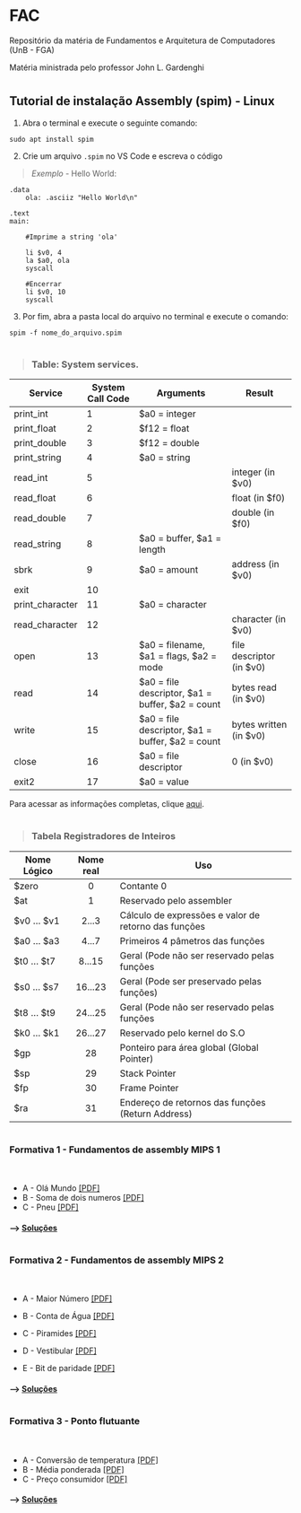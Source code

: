 # FAC 
Repositório da matéria de Fundamentos e Arquitetura de Computadores (UnB - FGA)

Matéria ministrada pelo professor  John L. Gardenghi
#
## Tutorial de instalação Assembly (spim) - **Linux**
1. Abra o terminal e execute o seguinte comando:
~~~
sudo apt install spim 
~~~
2. Crie um arquivo `.spim` no VS Code e escreva o código

> *Exemplo* - Hello World:
~~~assembly
.data
    ola: .asciiz "Hello World\n"

.text
main:

    #Imprime a string 'ola'
    
    li $v0, 4
    la $a0, ola
    syscall

    #Encerrar
    li $v0, 10
    syscall
~~~
3. Por fim, abra a pasta local do arquivo no terminal e execute o comando:
~~~
spim -f nome_do_arquivo.spim
~~~
#
>### Table: System services. 

| Service         | System Call Code | Arguments                                        | Result                   |
|-----------------|------------------|--------------------------------------------------|--------------------------|
| print_int       | 1                | $a0 = integer                                    |                          |
| print_float     | 2                | $f12 = float                                     |                          |
| print_double    | 3                | $f12 = double                                    |                          |
| print_string    | 4                | $a0 = string                                     |                          |
| read_int        | 5                |                                                  | integer (in $v0)         |
| read_float      | 6                |                                                  | float (in $f0)           |
| read_double     | 7                |                                                  | double (in $f0)          |
| read_string     | 8                | $a0 = buffer, $a1 = length                       |                          |
| sbrk            | 9                | $a0 = amount                                     | address (in $v0)         |
| exit            | 10               |                                                  |                          |
| print_character | 11               | $a0 = character                                  |                          |
| read_character  | 12               |                                                  | character (in $v0)       |
| open            | 13               | $a0 = filename, $a1 = flags, $a2 = mode          | file descriptor (in $v0) |
| read            | 14               | $a0 = file descriptor, $a1 = buffer, $a2 = count | bytes read (in $v0)      |
| write           | 15               | $a0 = file descriptor, $a1 = buffer, $a2 = count | bytes written (in $v0)   |
| close           | 16               | $a0 = file descriptor                            | 0 (in $v0)               |
| exit2           | 17               | $a0 = value                                      |                          |

Para acessar as informações completas, clique [aqui](https://www.doc.ic.ac.uk/lab/secondyear/spim/node8.html).
#
>### Tabela Registradores de Inteiros
| Nome Lógico | Nome real | Uso                                                  |
|-------------|:---------:|------------------------------------------------------|
| $zero       |     0     | Contante 0                                           |
| $at         |     1     | Reservado pelo assembler                             |
| $v0 … $v1   |   2...3   | Cálculo de expressões e valor de retorno das funções |
| $a0 … $a3   |   4...7   | Primeiros 4 pâmetros das funções                     |
| $t0 … $t7   |   8...15  | Geral (Pode não ser reservado pelas funções          |
| $s0 … $s7   |  16...23  | Geral (Pode ser preservado pelas funções)            |
| $t8 … $t9   |  24...25  | Geral (Pode não ser reservado pelas funções          |
| $k0 … $k1   |  26...27  | Reservado pelo kernel do S.O                         |
| $gp         |     28    | Ponteiro para área global (Global Pointer)           |
| $sp         |     29    | Stack Pointer                                        |
| $fp         |     30    | Frame Pointer                                        |
| $ra         |     31    | Endereço de retornos das funções (Return Address)    |

#
### Formativa 1 - Fundamentos de assembly MIPS 1
ㅤ
* A - Olá Mundo [[PDF]](https://moj.naquadah.com.br/contests/jl_fac_t01_f1_2022_2/olamundo.pdf)
* B - Soma de dois numeros [[PDF]](https://moj.naquadah.com.br/contests/jl_fac_t01_f1_2022_2/soma2.pdf)
* C - Pneu [[PDF]](https://moj.naquadah.com.br/contests/jl_fac_t01_f1_2022_2/pneu.pdf)

#### --> [Soluções](https://github.com/ananorberto/FAC/tree/main/Formativa%201)
#

#
### Formativa 2 - Fundamentos de assembly MIPS 2
ㅤ
* A - Maior Número [[PDF]](https://moj.naquadah.com.br/contests/jl_fac_t01_f2_2022_2/maior_numero_2.pdf)
* B - Conta de Água [[PDF]](https://moj.naquadah.com.br/contests/jl_fac_t01_f2_2022_2/conta_agua.pdf)
* C - Piramides [[PDF]](https://moj.naquadah.com.br/contests/jl_fac_t01_f2_2022_2/piramides1.pdf)

* D - Vestibular [[PDF]](https://moj.naquadah.com.br/contests/jl_fac_t01_f2_2022_2/vestibular.pdf)

* E - Bit de paridade [[PDF]](https://moj.naquadah.com.br/contests/jl_fac_t01_f2_2022_2/bitparidade-funcao.pdf)

#### --> [Soluções](https://github.com/ananorberto/FAC/tree/main/Formativa%202)
#

### Formativa 3 - Ponto flutuante
ㅤ
* A - Conversão de temperatura [[PDF]](https://moj.naquadah.com.br/contests/jl_fac_t01_f3_2022_2/conversao-temperatura.pdf)
* B - Média ponderada [[PDF]](https://moj.naquadah.com.br/contests/jl_fac_t01_f3_2022_2/media-ponderada.pdf)
* C - Preço consumidor [[PDF]](https://moj.naquadah.com.br/contests/jl_fac_t01_f3_2022_2/preco_consumidor.pdf)

#### --> [Soluções](https://github.com/ananorberto/FAC/tree/main/Formativa%203)
